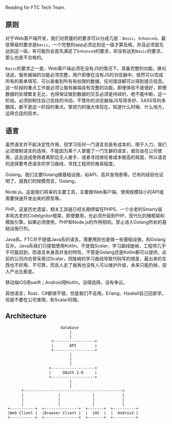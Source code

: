 Reading for FTC Tech Team.

## 原则

对于Web客户端开发，我们对质量的的要求可以分成几层：`Basic`、`Enhanced`。最低等级的要求是`Basic`，一个完整的app必须达到这一级才算及格，并且必须首先达到这一级，有可能你会首先满足了`Enhanced`的要求，却没有达到`Basic`的要求，那么也是不合格的。

`Basic`的要求之一是，Web客户端必须在没有JS的情况下，具备完整的功能，换句话说，服务器端的功能必须完整，用户即便在没有JS的浏览器中，依然可以完成所有的表单填写、可以查看到所有有权限的数据、任何错误都可以得到提示信息。这一阶段的重点工作是必须让服务器端具有完整的功能，即便体验不是很好，即便数据的处理繁复无比，也得保证做到数据的交互必须是持续的，绝不能中断。这一阶段，必须抑制住自己炫技的冲动，不管你的浏览器端JS写得多好、SASS写的多酷炫，都不是这一阶段的重点。掌控力的强大体现在，知道什么时候、什么地方，运用合适的技术。

## 语言

虽然语言并不起决定性作用，但学习任何一门语言总是有成本的，限于人力，我们必须限制语言的选择，不能因为某个人掌握了一门生僻的语言，就任由在公司使用，这会造成使用者离职后无人接手、或者寻找继任者成本极高的局面，所以语言的选择要考虑语言的学习曲线、寻找工程师的难易程度。

Golang。我们主要Golang做基础设施，如API、高并发场景等。已有的经验也证明了，就我们的规模而言，Golang。

Node.js。这是我们将来的主要工具，主要做Web客户端、使用规模较小的API或需要快速开发出来的原型等。

PHP。这是历史遗留，相关工具链已经长期停留在PHP5、一个古老的Smarty版本和古老的CodeIgnitor框架，即便要用，也必须升级到PHP、现代化的微框架和模版引擎。如果必须使用，PHP和Node.js的作用相同。禁止进入Golang所处的基础设施行列。

Java系。FTC并不提倡Java系的语言。需要用到也是做一些基础设施，和Golang互补。Java系我们只提倡使用Kotlin。不提倡Scalar，学习曲线陡峭，工程师几乎不可能招到，而语言本身高并发的特性，不管是Golang还是Kotlin都可以提供。此前的公司内也曾采用过Scalar，但陡峭的学习曲线导致代码写的很差，最出来的东西也不好用、不可靠，而且人走了就再也没有人可以维护升级，未来只能扔掉，投入产出比极差。

移动端iOS用swift；Android用Kotlin。没得选择，没有争议。

其他语言，Rust、C#都很不错，但是我们不会用。Erlang、Haskell自己回家学，但是不要在公司里用，和Scalar同理。

## Architecture
```
                        database
                            |
                            |
                    +------------------+
                    |       API        |
                    +------------------+
                            |
                            |
                            |
                   +-------------------+
                   |     OAuth 2.0     |
                   +-------------------+
                            |
                            |
       +-------------------------------------------+
       |               |              |            |
       |               |              |            |
       |               |              |            |
 +-----------+  +---------------+  +-------+  +----------+
 |Web Client |  |Browser Client |  |  iOS  |  |  Android |
 +-----------+  +---------------+  +-------+  +----------+
```

